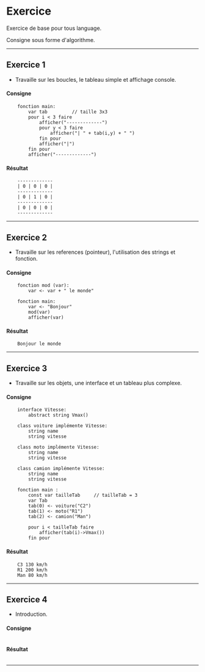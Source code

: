 # Exercice
Exercice de base pour tous language.

Consigne sous forme d'algorithme.

---

## Exercice 1
- Travaille sur les boucles, le tableau simple et affichage console.

#### Consigne

```
    fonction main:
        var tab         // taille 3x3
        pour i < 3 faire
            afficher("-------------")
            pour y < 3 faire
                afficher("| " + tab(i,y) + " ")
            fin pour
            afficher("|")
        fin pour
        afficher("-------------")
```

#### Résultat

```
    -------------
    | 0 | 0 | 0 |
    -------------
    | 0 | 1 | 0 |
    -------------
    | 0 | 0 | 0 |
    -------------
```

---

## Exercice 2

- Travaille sur les references (pointeur), l'utilisation des strings et fonction.
    
#### Consigne

```
    fonction mod (var):
        var <- var + " le monde"

    fonction main:
        var <- "Bonjour"
        mod(var)
        afficher(var)
```

#### Résultat

```
    Bonjour le monde
```

---

## Exercice 3

- Travaille sur les objets, une interface et un tableau plus complexe.

#### Consigne

```
    interface Vitesse:
        abstract string Vmax()

    class voiture implémente Vitesse:
        string name
        string vitesse
    
    class moto implémente Vitesse:
        string name
        string vitesse
    
    class camion implémente Vitesse:
        string name
        string vitesse
    
    fonction main :
        const var tailleTab     // tailleTab = 3
        var Tab
        tab(0) <- voiture("C2")
        tab(1) <- moto("R1")
        tab(2) <- camion("Man")
        
        pour i < tailleTab faire
            afficher(tab(i)->Vmax())
        fin pour
```

#### Résultat

```
    C3 130 km/h
    R1 200 km/h
    Man 80 km/h
```

---

## Exercice 4
- Introduction.

#### Consigne

```
```

#### Résultat

```
```

---
